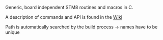 Generic, board independent STM8 routines and macros in C.

A description of commands and API is found in the [Wiki](https://github.com/gicking/STM8_templates/wiki)

Path is automatically searched by the build process -> names have to be unique
